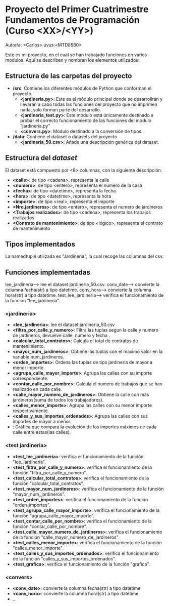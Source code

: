 # Proyecto del Primer Cuatrimestre Fundamentos de Programación (Curso  \<XX\>/\<YY\>)
Autor/a: \<Carlos\>   uvus:\<MTD8580\>

Este es mi proyecto, en el cual se han trabajado funciones en varios modulos.
Aquí se describen y nombran los elementos utilizados:


## Estructura de las carpetas del proyecto

* **/src**: Contiene los diferentes módulos de Python que conforman el proyecto.
  * **\<jardineria.py\>**: Este es el módulo principal donde se desarrollrán y llevarán
  a cabo todas las funciones del proyecto que no imprimen nada, solo forman parte del desarrollo.
  * **\<jardineria_test.py\>**: Este módulo está únicamente destinado a probar el correcto
  funcionamiento de las funciones del módulo "jardineria.py"
  * **\<convers.py\>**: Módulo destinado a la conversión de tipos. 
* **/data**: Contiene el dataset o datasets del proyecto
    * **\<jardinería_50.csv\>**: Añade una descripción genérica del dataset.
    
## Estructura del *dataset*

El dataset está compuesto por \<8\> columnas, con la siguiente descripción:

* **\<calle>**: de tipo \<cadena\>, representa la calle
* **\<numero>**: de tipo \<entero\>, representa el numero de la casa
* **\<fecha>**: de tipo \<datetime\>, representa la fecha 
* **\<hora>**: de tipo \<datetime\>, representa la hora
* **\<importe>**: de tipo \<real\>, representa el importe
* **\<Nro.jardineros>**: de tipo \<entero\>, representa el numero de jardineros
* **\<Trabajos realizados>**: de tipo \<cadena\>, representa los trabajos realizados
* **\<Contrato de mantenimiento>**: de tipo \<lógico\>, representa el contrato de mantenimiento

## Tipos implementados

La namedtuple utilizada es "Jardineria", la cual recoge las columnas del csv.

## Funciones implementadas
lee_jardineria--> lee el dataset jardineria_50.csv.
conv_date--> convierte la columna fecha(str) a tipo datetime.
conv_hora--> convierte la columna hora(str) a tipo datetime.
test_lee_jardineria--> verifica el funcionamiento de la función "lee_jardineria".

### \<jardineria\>

* **<lee_jardineria>**: lee el dataset jardineria_50.csv
* **<filtra_por_calle_y_numero>**: Filtra las tuplas segun la calle y numero de jardineros, devuelve calle, numero y fecha .
* **<calcular_total_contratos>**: Calcula el total de contratos de mantenimiento.
* **<mayor_num_jardineros>**: Obtiene las tuplas con el maximo valor en la variable num_jardineros.
* **<orden_importes>**: Ordena las tuplas de tipo jardineria de mayor a menor importe.
* **<agrupa_calle_mayor_importe>**: Agrupa las calles con su importe correspondiente.
* **<contar_calle_por_nombre>**: Calcula el numero de trabajos que se han realizado en cada calle.
* **<calle_mayor_numero_de_jardineros>**: Obtiene la calle con más jardineros(suma de todos los trabajadores).
* **<calles_menor_importe>**: Agrupa las calles con su menor importe respectivamente.
* **<calles_y_sus_importes_ordenados>**: Agrupa las calles con sus importes de mayor a menor.
* **<grafica>**: Gráfica que compara la evolución de los importes máximos de cada calle entre estas(las calles).


### \<test jardineria\>

* **<test_lee_jardineria>**: verifica el funcionamiento de la función "lee_jardineria".
* **<test_filtra_por_calle_y_numero>**: verifica el funcionamiento de la función "filtra_por_calle_y_numero".
* **<test_calcular_total_contratos>**: verifica el funcionamiento de la función "calcular_total_contratos".
* **<test_mayor_num_jardineros>**: verifica el funcionamiento de la función "mayor_num_jardineros".
* **<test_orden_importes>**: verifica el funcionamiento de la función "orden_importes".
* **<test_agrupa_calle_mayor_importe>**: verifica el funcionamiento de la función "agrupa_calle_mayor_importe".
* **<test_contar_calle_por_nombre>**: verifica el funcionamiento de la función "contar_calle_por_nombre".
* **<test_calle_mayor_numero_de_jardineros>**: verifica el funcionamiento de la función "calle_mayor_numero_de_jardineros".
* **<test_calles_menor_importe>**: verifica el funcionamiento de la función "calles_menor_importe".
* **<test_calles_y_sus_importes_ordenados>**: verifica el funcionamiento de la función "calles_y_sus_importes_ordenados".
* **<test_grafica>**: verifica el funcionamiento de la función "grafica".


### \<convers\>

* **<conv_date>**: convierte la columna fecha(str) a tipo datetime.
* **<conv_hora>**: convierte la columna hora(str) a tipo datetime.
* ...
